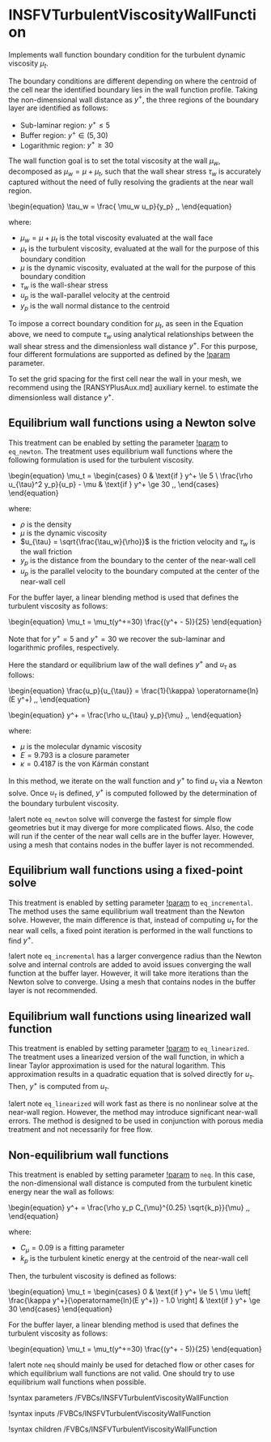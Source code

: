 # INSFVTurbulentViscosityWallFunction

Implements wall function boundary condition for the turbulent
dynamic viscosity $\mu_t$.

The boundary conditions are different depending on where the centroid
of the cell near the identified boundary lies in the wall function profile.
Taking the non-dimensional wall distance as $y^+$, the three regions of the
boundary layer are identified as follows:

- Sub-laminar region: $y^+ \le 5$
- Buffer region: $y^+ \in (5, 30)$
- Logarithmic region: $y^+ \ge 30$

The wall function goal is to set the total viscosity at the wall $\mu_w$, decomposed as
$\mu_w = \mu + \mu_t$, such that the wall shear stress $\tau_w$ is accurately captured 
without the need of fully resolving the gradients at the near wall region. 

\begin{equation}
    \tau_w = \frac{ \mu_w u_p}{y_p} \,,
\end{equation}

where:

- $\mu_w = \mu + \mu_t$  is the total viscosity evaluated at the wall face
- $\mu_t$ is the turbulent viscosity, evaluated at the wall for the purpose of this boundary condition
- $\mu$ is the dynamic viscosity, evaluated at the wall for the purpose of this boundary condition
- $\tau_w$ is the wall-shear stress
- $u_p$ is the wall-parallel velocity at the centroid
- $y_p$ is the wall normal distance to the centroid

To impose a correct boundary condition for $\mu_t$, as seen in the Equation above, we need to compute $\tau_w$ using analytical 
relationships between the wall shear stress and the dimensionless wall distance $y^+$. For this purpose, four different
formulations are supported as defined by the [!param](/FVBCs/INSFVTurbulentViscosityWallFunction/wall_treatment) parameter.

To set the grid spacing for the first cell near the wall in your mesh, we recommend using the [RANSYPlusAux.md] auxiliary kernel. 
to estimate the dimensionless wall distance $y^+$.

## Equilibrium wall functions using a Newton solve

This treatment can be enabled by setting the parameter
[!param](/FVBCs/INSFVTurbulentViscosityWallFunction/wall_treatment) to `eq_newton`.
The treatment uses equilibrium wall functions where the following formulation is used
for the turbulent viscosity.

\begin{equation}
    \mu_t =
    \begin{cases}
        0 & \text{if } y^+ \le 5 \\
        \frac{\rho u_{\tau}^2 y_p}{u_p} - \mu & \text{if } y^+ \ge 30 \,,
    \end{cases}
\end{equation}

where:

- $\rho$ is the density
- $\mu$ is the dynamic viscosity
- $u_{\tau} = \sqrt{\frac{\tau_w}{\rho}}$ is the friction velocity and $\tau_w$ is the wall friction
- $y_p$ is the distance from the boundary to the center of the near-wall cell
- $u_p$ is the parallel velocity to the boundary computed at the center of the near-wall cell

For the buffer layer, a linear blending method is used that defines the turbulent viscosity as follows:

\begin{equation}
    \mu_t = \mu_t(y^+=30) \frac{(y^+ - 5)}{25}
\end{equation}

Note that for $y^+ = 5$ and $y^+ = 30$ we recover the sub-laminar and logarithmic profiles, respectively.

Here the standard or equilibrium law of the wall defines $y^+$ and $u_{\tau}$ as follows:

\begin{equation}
  \frac{u_p}{u_{\tau}} = \frac{1}{\kappa} \operatorname{ln}(E y^+) \,,
\end{equation}

\begin{equation}
  y^+ = \frac{\rho u_{\tau} y_p}{\mu} \,,
\end{equation}

where:

- $\mu$ is the molecular dynamic viscosity
- $E = 9.793$ is a closure parameter
- $\kappa = 0.4187$ is the von Kármán constant

In this method, we iterate on the wall function and $y^+$ to find
$u_{\tau}$ via a Newton solve. Once $u_{\tau}$ is defined, $y^+$ is
computed followed by the determination of the boundary turbulent viscosity.

!alert note
`eq_newton` solve will converge the fastest for simple flow geometries but it
may diverge for more complicated flows. Also, the code will run if the center
of the near wall cells are in the buffer layer. However, using a mesh that
contains nodes in the buffer layer is not recommended.


## Equilibrium wall functions using a fixed-point solve

This treatment is enabled by setting parameter
[!param](/FVBCs/INSFVTurbulentViscosityWallFunction/wall_treatment) to `eq_incremental`.
The method uses the same equilibrium wall treatment than the Newton solve.
However, the main difference is that, instead of computing $u_{\tau}$ for the
near wall cells, a fixed point iteration is performed in the wall functions
to find $y^+$.

!alert note
`eq_incremental` has a larger convergence radius than the Newton solve and
internal controls are added to avoid issues converging the wall function
at the buffer layer. However, it will take more iterations than the Newton
solve to converge. Using a mesh that contains nodes in the buffer layer is
not recommended.


## Equilibrium wall functions using linearized wall function

This treatment is enabled by setting parameter
[!param](/FVBCs/INSFVTurbulentViscosityWallFunction/wall_treatment) to `eq_linearized`.
The treatment uses a linearized version of the wall function, in which
a linear Taylor approximation is used for the natural logarithm.
This approximation results in a quadratic equation that is solved directly for $u_{\tau}$.
Then, $y^+$ is computed from $u_{\tau}$.

!alert note
`eq_linearized` will work fast as there is no nonlinear solve at
the near-wall region. However, the method may introduce significant
near-wall errors. The method is designed to be used in conjunction
with porous media treatment and not necessarily for free flow.

## Non-equilibrium wall functions

This treatment is enabled by setting parameter
[!param](/FVBCs/INSFVTurbulentViscosityWallFunction/wall_treatment) to `neq`.
In this case, the non-dimensional wall distance is computed from the
turbulent kinetic energy near the wall as follows:

\begin{equation}
  y^+ = \frac{\rho y_p C_{\mu}^{0.25} \sqrt{k_p}}{\mu} \,,
\end{equation}

where:

- $C_{\mu} = 0.09$ is a fitting parameter
- $k_p$ is the turbulent kinetic energy at the centroid of the near-wall cell

Then, the turbulent viscosity is defined as follows:

\begin{equation}
    \mu_t =
    \begin{cases}
        0 & \text{if } y^+ \le 5 \\
        \mu \left[ \frac{\kappa y^+}{\operatorname{ln}(E y^+)} - 1.0 \right] & \text{if } y^+ \ge 30
    \end{cases}
\end{equation}

For the buffer layer, a linear blending method is used that defines the turbulent viscosity as follows:

\begin{equation}
    \mu_t = \mu_t(y^+=30) \frac{(y^+ - 5)}{25}
\end{equation}

!alert note
`neq` should mainly be used for detached flow or other cases for which equilibrium wall
functions are not valid. One should try to use equilibrium wall functions when possible.

!syntax parameters /FVBCs/INSFVTurbulentViscosityWallFunction

!syntax inputs /FVBCs/INSFVTurbulentViscosityWallFunction

!syntax children /FVBCs/INSFVTurbulentViscosityWallFunction
